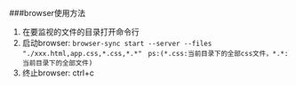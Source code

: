 ###browser使用方法
1. 在要监视的文件的目录打开命令行
2. 启动browser:
`browser-sync start --server --files "./xxx.html,app.css,*.css,*.*" `
`ps:(*.css:当前目录下的全部css文件，*.*:当前目录下的全部文件)`
3. 终止browser: ctrl+c
